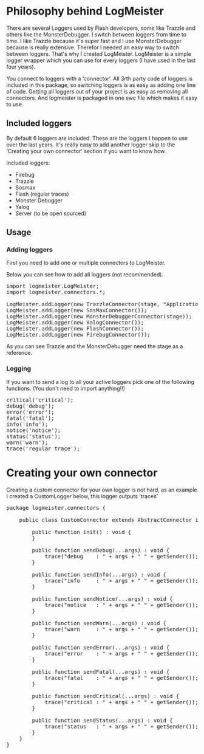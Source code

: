 # Philosophy behind LogMeister

There are several Loggers used by Flash developers, some like Trazzle and others like the MonsterDebugger. I switch between loggers from time to time. I like Trazzle because it's super fast and I use MonsterDebugger because is really extensive. Therefor I needed an easy way to switch between loggers. That's why I created LogMeister. LogMeister is a simple logger wrapper which you can use for every loggers (I have used in the last four years).

You connect to loggers with a ‘connector’. All 3rth party code of loggers is included in this package, so switching loggers is as easy as adding one line of code. Getting all loggers out of your project is as easy as removing all connectors. And logmeister is packaged in one swc file which makes it easy to use.

## Included loggers

By default 6 loggers are included. These are the loggers I happen to use over the last years. It's really easy to add another logger skip to the ‘Creating your own connector’ section if you want to know how.

Included loggers:

* Firebug
* Trazzle
* Sosmax
* Flash (regular traces)
* Monster Debugger
* Yalog
* Server (to be open sourced)

## Usage

### Adding loggers

First you need to add one or multiple connectors to LogMeister.

Below you can see how to add all loggers (not recommended).

<pre>
import logmeister.LogMeister;
import logmeister.connectors.*;

LogMeister.addLogger(new TrazzleConnector(stage, "Application Name"));
LogMeister.addLogger(new SosMaxConnector());
LogMeister.addLogger(new MonsterDebuggerConnector(stage));
LogMeister.addLogger(new YalogConnector());
LogMeister.addLogger(new FlashConnector());
LogMeister.addLogger(new FirebugConnector());
</pre>

As you can see Trazzle and the MonsterDebugger need the stage as a reference.

### Logging

If you want to send a log to all your active loggers pick one of the following functions. (You don't need to import anything!!)

<pre>
critical('critical');
debug('debug');
error('error');
fatal('fatal');
info('info');
notice('notice');
status('status');
warn('warn');
trace('regular trace');
</pre>

# Creating your own connector

Creating a custom connector for your own logger is not hard, as an example I created a CustomLogger below, this logger outputs 'traces'

<pre>
package logmeister.connectors {

	public class CustomConnector extends AbstractConnector implements ILogMeisterConnector {

		public function init() : void {
		}

		public function sendDebug(...args) : void {
			trace("debug    : " + args + " " + getSender());
		}

		public function sendInfo(...args) : void {
			trace("info     : " + args + " " + getSender());
		}

		public function sendNotice(...args) : void {
			trace("notice   : " + args + " " + getSender());
		}

		public function sendWarn(...args) : void {
			trace("warn     : " + args + " " + getSender());
		}

		public function sendError(...args) : void {
			trace("error    : " + args + " " + getSender());
		}

		public function sendFatal(...args) : void {
			trace("fatal    : " + args + " " + getSender());
		}

		public function sendCritical(...args) : void {
			trace("critical : " + args + " " + getSender());
		}

		public function sendStatus(...args) : void {
			trace("status   : " + args + " " + getSender());
		}
	}
}
</pre>